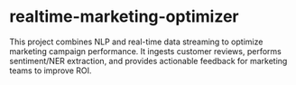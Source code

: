 # realtime-marketing-optimizer
This project combines NLP and real-time data streaming to optimize marketing campaign performance. It ingests customer reviews, performs sentiment/NER extraction, and provides actionable feedback for marketing teams to improve ROI.
